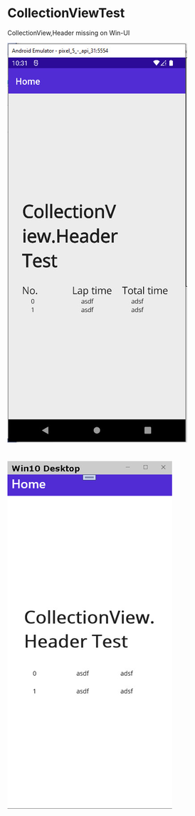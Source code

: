 # CollectionViewTest
CollectionView,Header missing on Win-UI

![Screenshot on Android](Assets/Android.jpg)
#
![Screenshot on WinUI](Assets/WinUI.jpg)
